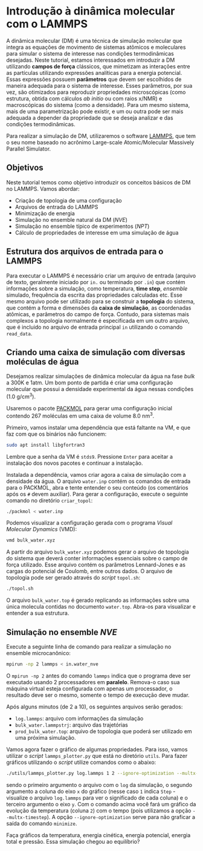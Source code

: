 # Introdução à dinâmica molecular com o LAMMPS

A dinâmica molecular (DM) é uma técnica de simulação molecular que integra as equações de movimento de sistemas atômicos e moleculares para simular o sistema de interesse nas condições termodinâmicas desejadas.
Neste tutorial, estamos interessados em introduzir a DM utilizando **campos de força** clássicos, que mimetizam as interações entre as partículas utilizando expressões analíticas para a energia potencial. 
Essas expressões possuem **parâmetros** que devem ser escolhidos de maneira adequada para o sistema de interesse.
Esses parâmetros, por sua vez, são otimizados para reproduzir propriedades microscópicas (como estrutura, obtida com cálculos *ab initio* ou com raios x/NMR) e macroscópicas do sistema (como a densidade).
Para um mesmo sistema, mais de uma parametrização pode existir, e um ou outra pode ser mais adequada a depender da propriedade que se deseja analizar e das condições termodinâmicas.

Para realizar a simulação de DM, utilizaremos o software [LAMMPS](https://lammps.sandia.gov/), que tem o seu nome baseado no acrônimo Large-scale Atomic/Molecular Massively Parallel Simulator.

## Objetivos

Neste tutorial temos como objetivo introduzir os conceitos básicos de DM no LAMMPS. Vamos abordar:
- Criação de topologia de uma configuração
- Arquivos de entrada do LAMMPS
- Minimização de energia
- Simulação no ensemble natural da DM (*NVE*)
- Simulação no ensemble típico de experimentos (*NPT*)
- Cálculo de propriedades de interesse em uma simulação de água

## Estrutura dos arquivos de entrada para o LAMMPS

Para executar o LAMMPS é necessário criar um arquivo de entrada (arquivo de texto, geralmente iniciado por `in.` ou terminado por `.in`) que contém informações sobre a simulação, como temperatura, **time step**, *ensemble* simulado, frequência da escrita das propriedades calculadas etc.
Esse mesmo arquivo pode ser utilizado para se construir a **topologia** do sistema, que contém a forma e dimensões da **caixa de simulação**, as coordenadas atômicas, e parâmetros do campo de força. 
Contudo, para sistemas mais complexos a topologia normalmente é especificada em um outro arquivo, que é incluido no arquivo de entrada principal `in` utilizando o comando `read_data`.

## Criando uma caixa de simulação com diversas moléculas de água

Desejamos realizar simulações de dinâmica molecular da água na fase *bulk* a 300K e 1atm.  Um bom ponto de partida é criar uma configuração molecular que possui a densidade experimental da água nessas condições (1.0 g/cm<sup>3</sup>).

Usaremos o pacote [PACKMOL](http://m3g.iqm.unicamp.br/packmol/home.shtml) para gerar uma configuração inicial  contendo 267 moléculas em uma  caixa de volume  8.0 nm<sup>3</sup>. 

Primeiro, vamos instalar uma dependência que está faltante na VM, e que faz com que os binários não funcionem:
```bash
sudo apt install libgfortran3
```
Lembre que a senha da VM é `stds9`. Pressione `Enter` para aceitar a instalação dos novos pacotes e continuar a instalação.

Instalada a dependência, vamos criar agora a caixa de simulação com a densidade da água.
O arquivo `water.inp` contém os comandos de entrada para o PACKMOL, abra e tente entender o seu conteúdo (os comentários após os `#` devem auxiliar).
Para gerar a configuração, execute  o seguinte comando no diretório `criar_topol`:

```bash
./packmol < water.inp
```

Podemos visualizar a configuração gerada com o programa *Visual Molecular Dynamics* (VMD):

```bash
vmd bulk_water.xyz
```

A partir do arquivo `bulk_water.xyz` podemos gerar o arquivo de  topologia do sistema que deverá conter informações essenciais sobre o campo de força utilizado. Esse arquivo contém os parâmetros   Lennard-Jones e as cargas do potencial de Coulomb, entre outros dados. O arquivo de topologia pode ser gerado através do *script* `topol.sh`:

```bash
./topol.sh
```

O arquivo `bulk_water.top` é  gerado replicando as informações sobre uma única molecula contidas no documento `water.top`. Abra-os para visualizar e entender a sua estrutura.

## Simulação no ensemble *NVE*

Execute a seguinte linha de comando para realizar a simulação no ensemble microcanônico:

```bash
mpirun -np 2 lammps < in.water_nve
```

O `mpirun -np 2` antes do comando `lammps` indica que o programa deve ser executado usando 2 processadores em **paralelo**.
Remova-o caso sua máquina virtual esteja configurada com apenas um processador, o resultado deve ser o mesmo, somente o tempo de execução deve mudar.

Após alguns minutos (de 2 a 10), os seguintes arquivos serão gerados:
- `log.lammps`: arquivo com informações da simulação
- `bulk_water.lammpstrj`: arquivo das trajetórias
- `prod_bulk_water.top`: arquivo de topologia que poderá ser utilizado em uma próxima simulação.

Vamos agora fazer o gráfico de algumas propriedades.
Para isso, vamos utilizar o *script* `lammps_plotter.py` que está no diretório `utils`.
Para fazer gráficos utilizando o *script* utilize comandos como o abaixo:
```bash
./utils/lammps_plotter.py log.lammps 1 2 --ignore-optimization --multx-timestep
```
sendo o primeiro argumento o arquivo com o `log` da simulação, o segundo argumento a coluna do eixo `x` do gráfico (nesse caso `1` indica `Step` - visualize o arquivo `log.lammps` para ver o significado de cada coluna) e o terceiro argumento o eixo `y`.
Com o comando acima você fará um gráfico da evolução da temperatura (coluna `2`) com o tempo (pois utilizamos a opção `--multx-timestep`).
A opção `--ignore-optimization` serve para não graficar a saída do comando `minimize`.

Faça gráficos da temperatura, energia cinética, energia potencial, energia total e pressão.
Essa simulação chegou ao equilíbrio?